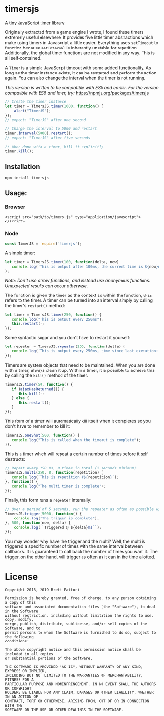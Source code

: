 # timersjs

A tiny JavaScript timer library

Originally extracted from a game engine I wrote, I found these timers extremely useful elsewhere. It provides five little timer abstractions which make using timers in Javascript a little easier. Everything uses `setTimeout` to function because `setInterval` is inherently unstable for repetition. Additionally, the global timer functions are not modified in any way. This is all self-contained.

A `Timer` is a simple JavaScript timeout with some added functionality. As long as the timer instance exists, it can be restarted and perform the action again. You can also change the interval when the timer is not running.

_This version is written to be compatible with ES5 and earlier. For the version compatible with ES6 and later, try:_ https://npmjs.org/packages/timersjs

```javascript
// Create the timer instance
let timer = TimersJS.timer(1000, function() {
    alert("TimerJS");
});
// expect: "TimerJS" after one second

// Change the interval to 5000 and restart
timer.interval(5000).restart();
// expect: "TimerJS" after five seconds

// When done with a timer, kill it explicitly
timer.kill();

```

## Installation

```
npm install timersjs
```

## Usage:

### Browser
```
<script src="path/to/timers.js" type="application/javascript"></script>
```

### Node
```javascript
const TimerJS = require('timerjs');
```

A simple timer:

```javascript
let timer = TimersJS.timer(100, function(delta, now) 
   console.log(`This is output after 100ms, the current time is ${now}ms`);
);
```

_Note: Don't use arrow functions, and instead use anonymous functions. Unexpected results can occur otherwise._

The function is given the timer as the context so within the function, `this` refers to the timer.  A timer can be turned into an interval simply by calling the timer's `restart()` method:

```javascript
let timer = TimersJS.timer(250, function() {
   console.log("This is output every 250ms");
   this.restart();
});
```

Some syntactic sugar and you don't have to restart it yourself:

```javascript
let repeater = TimersJS.repeater(250, function(delta) {
   console.log(`This is output every 250ms, time since last execution: ${delta}ms`);
});
```

Timers are system objects that need to be maintained. When you are done with a timer, always clean it up. Within a timer, it is possible to achieve this by calling the `kill()` method of the timer.

```javascript
TimersJS.timer(50, function() {
   if (ajaxHasReturned()) {
      this.kill();
   } else {
      this.restart();
   }
});
```

This form of a timer will automatically kill itself when it completes so you don't have to remember to kill it:

```javascript
TimersJS.oneShot(500, function() {
   console.log("This is called when the timeout is complete");
});
```

This is a timer which will repeat a certain number of times before it self destructs:

```javascript
// Repeat every 250 ms, 8 times in total (2 seconds minimum)
TimersJS.multi(250, 8, function(repetition) {
   console.log(`This is repetition #${repetition}`);
}, function() {
   console.log("The multi timer is complete");
});
```

Finally, this form runs a `repeater` internally:

```javascript
// Over a period of 5 seconds, run the repeater as often as possible with a minimum delay of half a second
TimersJS.trigger(5000, function() {
    console.log("The trigger is complete");
}, 500, function(now, delta) {
    console.log(``Triggered @ ${delta}ms``);
});
```

You may wonder why have the trigger and the multi?  Well, the multi is triggered a specific number of times with the same interval between callbacks.  It is guaranteed to call back the number of times you want it. The trigger. on the other hand, will trigger as often as it can in the time allotted.

# License
```
Copyright 2013, 2019 Brett Fattori

Permission is hereby granted, free of charge, to any person obtaining a copy of this 
software and associated documentation files (the "Software"), to deal in the Software 
without restriction, including without limitation the rights to use, copy, modify, 
merge, publish, distribute, sublicense, and/or sell copies of the Software, and to 
permit persons to whom the Software is furnished to do so, subject to the following 
conditions:

The above copyright notice and this permission notice shall be included in all copies 
or substantial portions of the Software.

THE SOFTWARE IS PROVIDED "AS IS", WITHOUT WARRANTY OF ANY KIND, EXPRESS OR IMPLIED, 
INCLUDING BUT NOT LIMITED TO THE WARRANTIES OF MERCHANTABILITY, FITNESS FOR A 
PARTICULAR PURPOSE AND NONINFRINGEMENT. IN NO EVENT SHALL THE AUTHORS OR COPYRIGHT 
HOLDERS BE LIABLE FOR ANY CLAIM, DAMAGES OR OTHER LIABILITY, WHETHER IN AN ACTION OF 
CONTRACT, TORT OR OTHERWISE, ARISING FROM, OUT OF OR IN CONNECTION WITH THE 
SOFTWARE OR THE USE OR OTHER DEALINGS IN THE SOFTWARE.
```